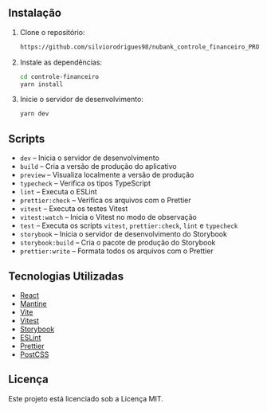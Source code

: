 ## Instalação

1. Clone o repositório:
    ```sh
   https://github.com/silviorodrigues98/nubank_controle_financeiro_PROJECT
    ```

2. Instale as dependências:
    ```sh
    cd controle-financeiro
    yarn install
    ```

3. Inicie o servidor de desenvolvimento:
    ```sh
    yarn dev
    ```

## Scripts

- `dev` – Inicia o servidor de desenvolvimento
- `build` – Cria a versão de produção do aplicativo
- `preview` – Visualiza localmente a versão de produção
- `typecheck` – Verifica os tipos TypeScript
- `lint` – Executa o ESLint
- `prettier:check` – Verifica os arquivos com o Prettier
- `vitest` – Executa os testes Vitest
- `vitest:watch` – Inicia o Vitest no modo de observação
- `test` – Executa os scripts `vitest`, `prettier:check`, `lint` e `typecheck`
- `storybook` – Inicia o servidor de desenvolvimento do Storybook
- `storybook:build` – Cria o pacote de produção do Storybook
- `prettier:write` – Formata todos os arquivos com o Prettier

## Tecnologias Utilizadas

- [React](https://reactjs.org/)
- [Mantine](https://mantine.dev/)
- [Vite](https://vitejs.dev/)
- [Vitest](https://vitest.dev/)
- [Storybook](https://storybook.js.org/)
- [ESLint](https://eslint.org/)
- [Prettier](https://prettier.io/)
- [PostCSS](https://postcss.org/)

## Licença

Este projeto está licenciado sob a Licença MIT.